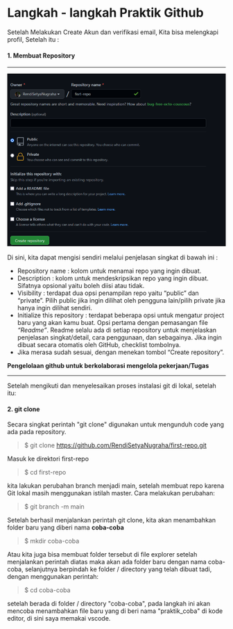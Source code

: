 # Langkah - langkah Praktik Github

Setelah Melakukan Create Akun dan verifikasi email, Kita bisa melengkapi profil, Setelah itu :

#### 1. Membuat Repository
---
<img src = "image/create_repo.PNG">

Di sini, kita dapat mengisi sendiri melalui penjelasan singkat di bawah ini :
* Repository name : kolom untuk menamai repo yang ingin dibuat.
* Description : kolom untuk mendeskripsikan repo yang ingin dibuat. Sifatnya opsional yaitu boleh diisi atau tidak.
* Visibility : terdapat dua opsi penampilan repo yaitu “public” dan “private”. Pilih public jika ingin dilihat oleh pengguna lain/pilih private jika hanya ingin dilihat sendiri.
* Initialize this repository : terdapat beberapa opsi untuk mengatur project baru yang akan kamu buat. Opsi pertama dengan pemasangan file *“Readme”*. Readme selalu ada di setiap repository untuk menjelaskan penjelasan singkat/detail, cara penggunaan, dan sebagainya. Jika ingin dibuat secara otomatis oleh GitHub, checklist tombolnya.
* Jika merasa sudah sesuai, dengan menekan tombol “Create repository”.


**Pengelolaan github untuk berkolaborasi mengelola pekerjaan/Tugas**
<hr>
Setelah mengikuti dan menyelesaikan proses instalasi git di lokal, setelah itu:

#### 2. git clone
Secara singkat perintah "git clone" digunakan untuk mengunduh code yang ada pada repository.
> $ git clone https://github.com/RendiSetyaNugraha/first-repo.git

Masuk ke direktori first-repo
> $ cd first-repo

kita lakukan perubahan branch menjadi main, setelah membuat repo karena Git lokal masih menggunakan istilah master. Cara melakukan perubahan:
> $ git branch -m main

Setelah berhasil menjalankan perintah git clone, kita akan menambahkan folder baru yang diberi nama **coba-coba**
> $ mkdir coba-coba

Atau kita juga bisa membuat folder tersebut di file explorer
setelah menjalankan perintah diatas maka akan ada folder baru dengan nama coba-coba, selanjutnya berpindah ke folder / directory yang telah dibuat tadi, dengan menggunakan perintah:
> $ cd coba-coba

setelah berada di folder / directory "coba-coba", pada langkah ini akan mencoba menambahkan file baru yang di beri nama "praktik_coba" di kode editor, di sini saya memakai vscode.







